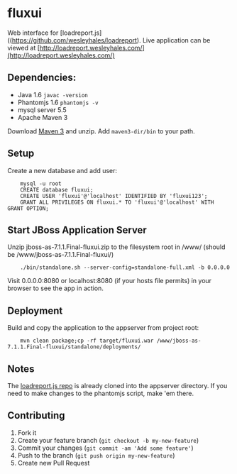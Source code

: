 fluxui
======
Web interface for [loadreport.js]((https://github.com/wesleyhales/loadreport). Live application can be viewed at [http://loadreport.wesleyhales.com/](http://loadreport.wesleyhales.com/)

## Dependencies:

  * Java 1.6          `javac -version`
  * Phantomjs 1.6     `phantomjs -v`
  * mysql server 5.5
  * Apache Maven 3

Download [Maven 3](http://maven.apache.org/download.html) and unzip. Add `maven3-dir/bin` to your path.

## Setup
Create a new database and add user:

        mysql -u root
        CREATE database fluxui;
        CREATE USER 'fluxui'@'localhost' IDENTIFIED BY 'fluxui123';
        GRANT ALL PRIVILEGES ON fluxui.* TO 'fluxui'@'localhost' WITH GRANT OPTION;

## Start JBoss Application Server
Unzip jboss-as-7.1.1.Final-fluxui.zip to the filesystem root in /www/ (should be /www/jboss-as-7.1.1.Final-fluxui/)

        ./bin/standalone.sh --server-config=standalone-full.xml -b 0.0.0.0

Visit 0.0.0.0:8080 or localhost:8080 (if your hosts file permits) in your browser to see the app in action.

## Deployment
Build and copy the application to the appserver from project root:

        mvn clean package;cp -rf target/fluxui.war /www/jboss-as-7.1.1.Final-fluxui/standalone/deployments/

## Notes
The [loadreport.js repo](https://github.com/wesleyhales/loadreport) is already cloned into the appserver directory. If you need to make changes to the phantomjs script, make 'em there.

## Contributing

1. Fork it
2. Create your feature branch (`git checkout -b my-new-feature`)
3. Commit your changes (`git commit -am 'Add some feature'`)
4. Push to the branch (`git push origin my-new-feature`)
5. Create new Pull Request